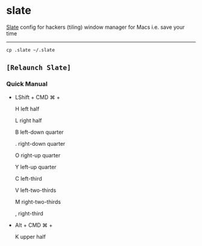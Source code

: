 # slate
[Slate](https://github.com/jigish/slate) config for hackers (tiling) window manager for Macs i.e. save your time

---
`cp .slate ~/.slate`

`[Relaunch Slate]`
---
### Quick Manual

* LShift + CMD ⌘  + 
 
   H left half

   L right half

   B left-down quarter

   . right-down quarter

   O right-up quarter

   Y left-up quarter

   C left-third

   V left-two-thirds

   M right-two-thirds
   
   , right-third

* Alt + CMD ⌘ +
   
  K upper half

